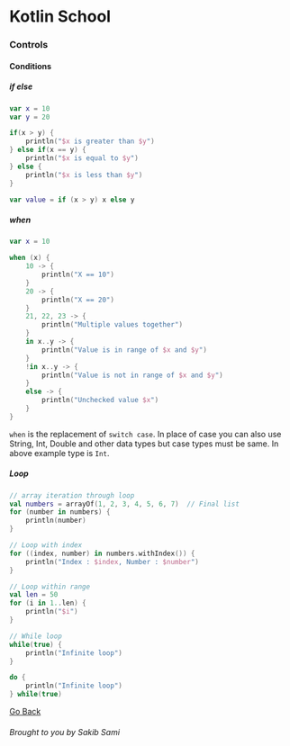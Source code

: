 # Kotlin School

### Controls

#### Conditions
##### if else
```kotlin
var x = 10
var y = 20

if(x > y) {
    println("$x is greater than $y")
} else if(x == y) {
    println("$x is equal to $y")
} else {
    println("$x is less than $y")
}

var value = if (x > y) x else y
```

##### when
```kotlin
var x = 10

when (x) {
    10 -> {
        println("X == 10")
    }
    20 -> {
        println("X == 20")
    }
    21, 22, 23 -> {
        println("Multiple values together")
    }
    in x..y -> {
        println("Value is in range of $x and $y")
    }
    !in x..y -> {
        println("Value is not in range of $x and $y")
    }
    else -> {
        println("Unchecked value $x")
    }
}
```
`when` is the replacement of `switch case`. In place of case you can also use String, Int, Double and other data types but case types must be same. In above example type is `Int`.

##### Loop
```kotlin
// array iteration through loop
val numbers = arrayOf(1, 2, 3, 4, 5, 6, 7)  // Final list
for (number in numbers) {
    println(number)
}

// Loop with index
for ((index, number) in numbers.withIndex()) {
    println("Index : $index, Number : $number")
}

// Loop within range
val len = 50
for (i in 1..len) {
    println("$i")
}

// While loop
while(true) {
    println("Infinite loop")
}

do {
    println("Infinite loop")
} while(true)
```

[Go Back](https://github.com/s4kibs4mi/KotlinSchool/blob/master/src/main/resources/tutorials/en/index.md)
###### Brought to you by Sakib Sami
